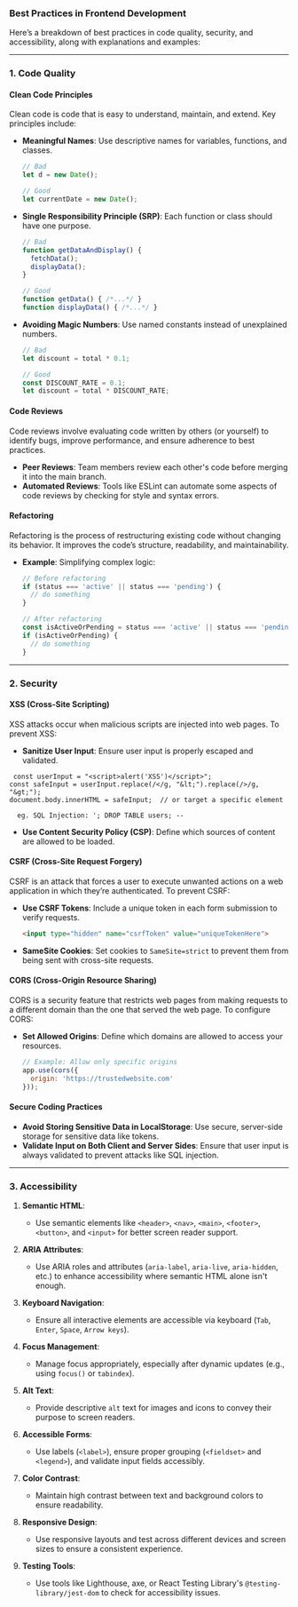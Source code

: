 ### Best Practices in Frontend Development

Here’s a breakdown of best practices in code quality, security, and accessibility, along with explanations and examples:

---

### 1. **Code Quality**

#### **Clean Code Principles**

Clean code is code that is easy to understand, maintain, and extend. Key principles include:

- **Meaningful Names**: Use descriptive names for variables, functions, and classes.
  ```javascript
  // Bad
  let d = new Date();
  
  // Good
  let currentDate = new Date();
  ```

- **Single Responsibility Principle (SRP)**: Each function or class should have one purpose.
  ```javascript
  // Bad
  function getDataAndDisplay() {
    fetchData();
    displayData();
  }
  
  // Good
  function getData() { /*...*/ }
  function displayData() { /*...*/ }
  ```

- **Avoiding Magic Numbers**: Use named constants instead of unexplained numbers.
  ```javascript
  // Bad
  let discount = total * 0.1;
  
  // Good
  const DISCOUNT_RATE = 0.1;
  let discount = total * DISCOUNT_RATE;
  ```

#### **Code Reviews**

Code reviews involve evaluating code written by others (or yourself) to identify bugs, improve performance, and ensure adherence to best practices.

- **Peer Reviews**: Team members review each other's code before merging it into the main branch.
- **Automated Reviews**: Tools like ESLint can automate some aspects of code reviews by checking for style and syntax errors.

#### **Refactoring**

Refactoring is the process of restructuring existing code without changing its behavior. It improves the code’s structure, readability, and maintainability.

- **Example**: Simplifying complex logic:
  ```javascript
  // Before refactoring
  if (status === 'active' || status === 'pending') {
    // do something
  }

  // After refactoring
  const isActiveOrPending = status === 'active' || status === 'pending';
  if (isActiveOrPending) {
    // do something
  }
  ```

---

### 2. **Security**

#### **XSS (Cross-Site Scripting)**

XSS attacks occur when malicious scripts are injected into web pages. To prevent XSS:

- **Sanitize User Input**: Ensure user input is properly escaped and validated.
```
 const userInput = "<script>alert('XSS')</script>";
const safeInput = userInput.replace(/</g, "&lt;").replace(/>/g, "&gt;");
document.body.innerHTML = safeInput;  // or target a specific element
```

      eg. SQL Injection: '; DROP TABLE users; --

- **Use Content Security Policy (CSP)**: Define which sources of content are allowed to be loaded.

#### **CSRF (Cross-Site Request Forgery)**

CSRF is an attack that forces a user to execute unwanted actions on a web application in which they’re authenticated. To prevent CSRF:

- **Use CSRF Tokens**: Include a unique token in each form submission to verify requests.
  ```html
  <input type="hidden" name="csrfToken" value="uniqueTokenHere">
  ```

- **SameSite Cookies**: Set cookies to `SameSite=strict` to prevent them from being sent with cross-site requests.

#### **CORS (Cross-Origin Resource Sharing)**

CORS is a security feature that restricts web pages from making requests to a different domain than the one that served the web page. To configure CORS:

- **Set Allowed Origins**: Define which domains are allowed to access your resources.
  ```javascript
  // Example: Allow only specific origins
  app.use(cors({
    origin: 'https://trustedwebsite.com'
  }));
  ```

#### **Secure Coding Practices**

- **Avoid Storing Sensitive Data in LocalStorage**: Use secure, server-side storage for sensitive data like tokens.
- **Validate Input on Both Client and Server Sides**: Ensure that user input is always validated to prevent attacks like SQL injection.

---

### 3. **Accessibility**

1. **Semantic HTML**:
   - Use semantic elements like `<header>`, `<nav>`, `<main>`, `<footer>`, `<button>`, and `<input>` for better screen reader support.

2. **ARIA Attributes**:
   - Use ARIA roles and attributes (`aria-label`, `aria-live`, `aria-hidden`, etc.) to enhance accessibility where semantic HTML alone isn't enough.

3. **Keyboard Navigation**:
   - Ensure all interactive elements are accessible via keyboard (`Tab`, `Enter`, `Space`, `Arrow keys`).

4. **Focus Management**:
   - Manage focus appropriately, especially after dynamic updates (e.g., using `focus()` or `tabindex`).

5. **Alt Text**:
   - Provide descriptive `alt` text for images and icons to convey their purpose to screen readers.

6. **Accessible Forms**:
   - Use labels (`<label>`), ensure proper grouping (`<fieldset>` and `<legend>`), and validate input fields accessibly.

7. **Color Contrast**:
   - Maintain high contrast between text and background colors to ensure readability.

8. **Responsive Design**:
   - Use responsive layouts and test across different devices and screen sizes to ensure a consistent experience.

9. **Testing Tools**:
   - Use tools like Lighthouse, axe, or React Testing Library's `@testing-library/jest-dom` to check for accessibility issues.
